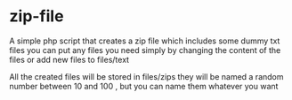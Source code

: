 # zip-file

A simple php script that creates a zip file which includes some dummy txt files you can put any files you need simply by changing the content of the files or add new files to files/text

All the created files will be stored in files/zips they will be named a random number between 10 and 100 , but you can name them whatever you want

